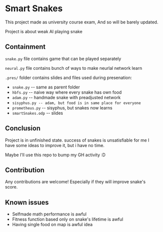 # Smart Snakes
This project made as university course exam,
And so will be barely updated.

Project is about weak AI playing snake

## Containment
`snake.py` file contains game that can be played separately

`neural.py` file contains bunch of ways to make neurlal network learn

`.pres/` folder contains slides and files used during presenation:
* `snake.py` -- same as parent folder
* `hbfs.py` -- naive way where every snake has own food
* `adam.py` -- handmade snake with preadjusted network
* `sisyphus.py -- adam, but food is in same place for everyone`
* `prometheus.py` -- sisyphus, but snakes now learns
* `smartSnakes.odp` -- slides

## Conclusion
Project is in unfinished state. success of snakes is unsatisfiable for me
I have some ideas to improve it, but i have no time.

Maybe I'll use this repo to bump my GH activity :D

## Contribution
Any contributions are welcome!
Especially if they will improve snake's score.

## Known issues
* Selfmade math performance is awful
* Fitness function based only on snake's lifetime is awful
* Having single food on map is awful idea

